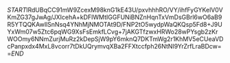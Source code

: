 $START$lRdUBqCC91mW9ZcexM98knG1kE43U/pxvhhhRO/VY/ihfFyGYKelV0VKmZG37gJwAg/JXIcehA+kDFIWMtIGGFUNiBNZnHqnTxVmDsGBrl6wO6aB9R5YTQQKAwIlSnNsq4YNhMjNMOTAt9D/FNP2tO5wydpWaQKQsp5Fd8+J9UYxWm07w5Ztc6pqWG9XsFsEmkfLCvg+7jAKGTfzwxHRWo28wPYsgb2zKrWOOmy6NNmZurjMuRz2kDepSjW9pY6mknQ7DKTmWg2r1KhMV5eCUeaVDcPanpxdx4MxL8vcorr7tDkUQrymvqXBa2FFXtccfph26NtNI9YrZrfLraBDcw==$END$
